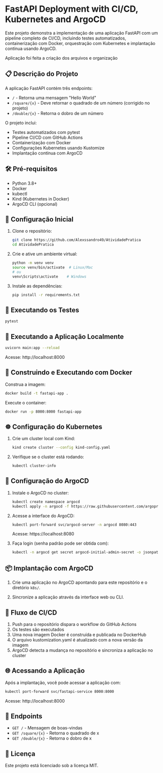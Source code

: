 # FastAPI Deployment with CI/CD, Kubernetes and ArgoCD

Este projeto demonstra a implementação de uma aplicação FastAPI com um pipeline completo de CI/CD, incluindo testes automatizados, containerização com Docker, orquestração com Kubernetes e implantação contínua usando ArgoCD.

Aplicação foi feita a criação dos arquivos e organização

## 📋 Descrição do Projeto

A aplicação FastAPI contém três endpoints:
- `/` - Retorna uma mensagem "Hello World"
- `/square/{x}` - Deve retornar o quadrado de um número (corrigido no projeto)
- `/double/{x}` - Retorna o dobro de um número

O projeto inclui:
- Testes automatizados com pytest
- Pipeline CI/CD com GitHub Actions
- Containerização com Docker
- Configurações Kubernetes usando Kustomize
- Implantação contínua com ArgoCD

## 🛠️ Pré-requisitos

- Python 3.8+
- Docker
- kubectl
- Kind (Kubernetes in Docker)
- ArgoCD CLI (opcional)

## 🚀 Configuração Inicial

1. Clone o repositório:
   ```bash
   git clone https://github.com/Alexssandro49/AtividadePratica
   cd AtividadePratica
   ```

2. Crie e ative um ambiente virtual:
   ```bash
   python -m venv venv
   source venv/bin/activate  # Linux/Mac
   # ou 
   venv\Scripts\activate    # Windows
   ```

3. Instale as dependências:
   ```bash
   pip install -r requirements.txt
   ```

## 🧪 Executando os Testes

```bash
pytest
```

## 🏃 Executando a Aplicação Localmente

```bash
uvicorn main:app --reload
```

Acesse: http://localhost:8000

## 🐳 Construindo e Executando com Docker

Construa a imagem:
```bash
docker build -t fastapi-app .
```

Execute o container:
```bash
docker run -p 8000:8000 fastapi-app
```

## ☸️ Configuração do Kubernetes

1. Crie um cluster local com Kind:
   ```bash
   kind create cluster --config kind-config.yaml
   ```

2. Verifique se o cluster está rodando:
   ```bash
   kubectl cluster-info
   ```

## 🔄 Configuração do ArgoCD

1. Instale o ArgoCD no cluster:
   ```bash
   kubectl create namespace argocd
   kubectl apply -n argocd -f https://raw.githubusercontent.com/argoproj/argo-cd/stable/manifests/install.yaml
   ```

2. Acesse a interface do ArgoCD:
   ```bash
   kubectl port-forward svc/argocd-server -n argocd 8080:443
   ```
   Acesse: https://localhost:8080

3. Faça login (senha padrão pode ser obtida com):
   ```bash
   kubectl -n argocd get secret argocd-initial-admin-secret -o jsonpath="{.data.password}" | base64 -d
   ```

## 📦 Implantação com ArgoCD

1. Crie uma aplicação no ArgoCD apontando para este repositório e o diretório `k8s/`.

2. Sincronize a aplicação através da interface web ou CLI.

## 🔄 Fluxo de CI/CD

1. Push para o repositório dispara o workflow do GitHub Actions
2. Os testes são executados
3. Uma nova imagem Docker é construída e publicada no DockerHub
4. O arquivo kustomization.yaml é atualizado com a nova versão da imagem
5. ArgoCD detecta a mudança no repositório e sincroniza a aplicação no cluster

## 🌐 Acessando a Aplicação

Após a implantação, você pode acessar a aplicação com:
```bash
kubectl port-forward svc/fastapi-service 8000:8000
```
Acesse: http://localhost:8000

## 📌 Endpoints

- `GET /` - Mensagem de boas-vindas
- `GET /square/{x}` - Retorna o quadrado de x
- `GET /double/{x}` - Retorna o dobro de x

## 📄 Licença

Este projeto está licenciado sob a licença MIT.